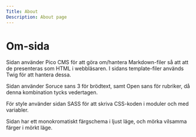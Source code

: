 ```yaml
---
Title: About
Description: About page
---
```


Om-sida
==================

Sidan använder Pico CMS för att göra om/hantera Markdown-filer så att att de presenteras som HTML i webbläsaren. I sidans template-filer används Twig för att hantera dessa.

Sidan använder Soruce sans 3 för brödtext, samt Open sans för rubriker, då denna kombination tycks vedertagen.

För style använder sidan SASS för att skriva CSS-koden i moduler och med variabler. 

Sidan har ett monokromatiskt färgschema i ljust läge, och mörka vilsamma färger i mörkt läge.